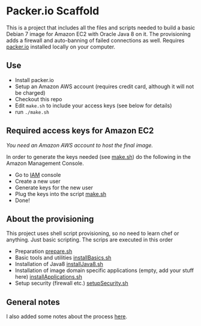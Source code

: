 # Packer.io Scaffold

This is a project that includes all the files and scripts needed to build a basic Debian 7 image for Amazon EC2 with Oracle Java 8 on it. The provisioning adds a firewall and auto-banning of failed connections as well. Requires [packer.io](https://packer.io/) installed locally on your computer.

## Use
- Install packer.io
- Setup an Amazon AWS account (requires credit card, although it will not be charged)
- Checkout this repo
- Edit ```make.sh``` to include your access keys (see below for details)
- run ```./make.sh```

## Required access keys for Amazon EC2
*You need an Amazon AWS account to host the final image.*

In order to generate the keys needed (see [make.sh](make.sh)) do the following in the Amazon Management Console.

- Go to [IAM](https://console.aws.amazon.com/iam/home#home) console
- Create a new user
- Generate keys for the new user
- Plug the keys into the script [make.sh](make.sh)
- Done!

## About the provisioning
This project uses shell script provisioning, so no need to learn chef or anything. Just basic scripting.
The scrips are executed in this order
- Preparation [prepare.sh](prepare.sh)
- Basic tools and utilities [installBasics.sh](installBasics.sh)
- Installation of Java8 [installJava8.sh](installJava8.sh)
- Installation of image domain specific applications (empty, add your stuff here) [installApplications.sh](installApplications.sh)
- Setup security (firewall etc.) [setupSecurity.sh](setupSecurity.sh)


## General notes
I also added some notes about the process [here](http://mildly-interesting.info/blog/2015/01/26/packer-dot-io-for-the-impatient/).
